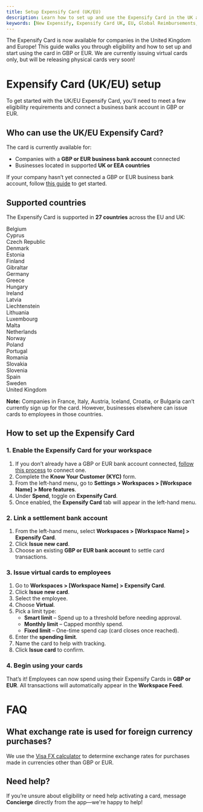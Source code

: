 ```yaml
---
title: Setup Expensify Card (UK/EU)
description: Learn how to set up and use the Expensify Card in the UK and EU, including eligibility, supported countries, and step-by-step setup instructions.
keywords: [New Expensify, Expensify Card UK, EU, Global Reimbursements, GBP, EUR, card setup, issue cards, Smart Limit, virtual cards, supported countries]
---
```


<div id="new-expensify" markdown="1">

The Expensify Card is now available for companies in the United Kingdom and Europe! This guide walks you through eligibility and how to set up and start using the card in GBP or EUR. We are currently issuing virtual cards only, but will be releasing physical cards very soon!

<!-- Can only be requested through New Expensify. Expensify Classic customers need to navigate to New Expensify and follow these instructions -->

# Expensify Card (UK/EU) setup

To get started with the UK/EU Expensify Card, you'll need to meet a few eligibility requirements and connect a business bank account in GBP or EUR.

<!-- Also known as: issue cards in Europe, UK card setup, virtual cards, smart limit card, Euro business card -->

## Who can use the UK/EU Expensify Card?

The card is currently available for:
- Companies with a **GBP or EUR business bank account** connected
- Businesses located in supported **UK or EEA countries**

If your company hasn’t yet connected a GBP or EUR business bank account, follow [this guide](https://help.expensify.com/articles/expensify-classic/bank-accounts-and-payments/bank-accounts/Connect-US-Business-Bank-Account#connect-a-verified-business-bank-account) to get started.

## Supported countries

The Expensify Card is supported in **27 countries** across the EU and UK:

Belgium  
Cyprus  
Czech Republic  
Denmark  
Estonia  
Finland  
Gibraltar  
Germany  
Greece  
Hungary  
Ireland  
Latvia  
Liechtenstein  
Lithuania  
Luxembourg  
Malta  
Netherlands  
Norway  
Poland  
Portugal  
Romania  
Slovakia  
Slovenia  
Spain  
Sweden  
United Kingdom

**Note:** Companies in France, Italy, Austria, Iceland, Croatia, or Bulgaria can’t currently sign up for the card. However, businesses elsewhere can issue cards to employees in those countries.

## How to set up the Expensify Card

### 1. Enable the Expensify Card for your workspace

1. If you don’t already have a GBP or EUR bank account connected, [follow this process](link-to-ND-GR-process) to connect one.
2. Complete the **Know Your Customer (KYC)** form.
3. From the left-hand menu, go to **Settings > Workspaces > [Workspace Name] > More features**.
4. Under **Spend**, toggle on **Expensify Card**.
5. Once enabled, the **Expensify Card** tab will appear in the left-hand menu.

### 2. Link a settlement bank account

1. From the left-hand menu, select **Workspaces > [Workspace Name] > Expensify Card**.
2. Click **Issue new card**.
3. Choose an existing **GBP or EUR bank account** to settle card transactions.

### 3. Issue virtual cards to employees

1. Go to **Workspaces > [Workspace Name] > Expensify Card**.
2. Click **Issue new card**.
3. Select the employee.
4. Choose **Virtual**.
5. Pick a limit type:
   - **Smart limit** – Spend up to a threshold before needing approval.
   - **Monthly limit** – Capped monthly spend.
   - **Fixed limit** – One-time spend cap (card closes once reached).
6. Enter the **spending limit**.
7. Name the card to help with tracking.
8. Click **Issue card** to confirm.

### 4. Begin using your cards

That’s it! Employees can now spend using their Expensify Cards in **GBP or EUR**. All transactions will automatically appear in the **Workspace Feed**.

# FAQ

## What exchange rate is used for foreign currency purchases?

We use the [Visa FX calculator](https://www.visa.co.uk/support/consumer/travel-support/exchange-rate-calculator.html) to determine exchange rates for purchases made in currencies other than GBP or EUR.

## Need help?

If you’re unsure about eligibility or need help activating a card, message **Concierge** directly from the app—we're happy to help!

</div>
